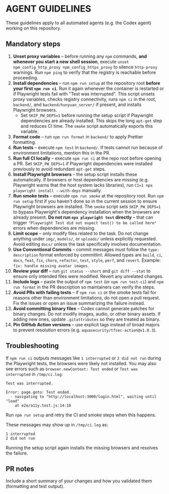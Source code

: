 # AGENT GUIDELINES

These guidelines apply to all automated agents (e.g. the Codex agent) working on this repository.

## Mandatory steps

1. **Unset proxy variables** – before running any `npm` commands, **and whenever you start a new shell session**, execute `unset npm_config_http_proxy npm_config_https_proxy` to silence `http-proxy` warnings.
   Run `npm ping` to verify that the registry is reachable before proceeding.
2. **Install dependencies** – run `npm run setup` at the repository root **before your first `npm run ci`**. Run it again whenever the container is restarted or if Playwright tests fail with "Test was interrupted". This script unsets proxy variables, checks registry connectivity, runs `npm ci` in the root, `backend/`, and `backend/hunyuan_server/` if present, and installs Playwright browsers.
   - Set `SKIP_PW_DEPS=1` before running the setup script if Playwright dependencies are already installed. This skips the long `apt-get` step and reduces CI time. The `smoke` script automatically exports this variable.
3. **Format code** – run `npm run format` in `backend/` to apply Prettier formatting.
4. **Run tests** – execute `npm test` in `backend/`. If tests cannot run because of environment limitations, mention this in the PR.
5. **Run full CI locally** – execute `npm run ci` at the repo root before opening a PR. Set `SKIP_PW_DEPS=1` if Playwright dependencies were installed previously to avoid redundant `apt-get` steps.
6. **Install Playwright browsers** – the setup script installs these automatically. If browsers or host dependencies are missing (e.g. Playwright warns that the host system lacks libraries), run `CI=1 npx playwright install --with-deps` manually.
7. **Run smoke tests** – execute `npm run smoke` at the repository root. Run `npm run setup` first if you haven't done so in the current session to ensure Playwright browsers are installed. The `smoke` script sets `SKIP_PW_DEPS=1` to bypass Playwright's dependency installation when the browsers are already present. **Do not run `npx playwright test` directly** – that can trigger `"Playwright Test did not expect test() to be called here"` errors when dependencies are missing.
8. **Limit scope** – only modify files related to the task. Do not change anything under `img/`, `models/`, or `uploads/` unless explicitly requested. Avoid editing `docs/` unless the task specifically involves documentation.
9. **Use Conventional Commits** – commit messages must follow the `type: description` format enforced by commitlint. Allowed types are `build`, `ci`, `docs`, `feat`, `fix`, `chore`, `refactor`, `test`, `style`, `perf`, and `revert`. Example: `fix: handle missing avatar images`.
10. **Review your diff** – run `git status --short` and `git diff --stat` to ensure only intended files were modified. Revert any unrelated changes.
11. **Include logs** – paste the output of `npm test` (or `npm run test-ci`) and `npm run format` in the PR description so maintainers can verify the steps.
12. **Avoid PRs with failing tests** – if `npm run ci` or the smoke tests fail for reasons other than environment limitations, do not open a pull request. Fix the issues or open an issue summarizing the failure instead.
13. **Avoid committing binary files** – Codex cannot generate patches for binary changes. Do not modify images, audio, or other binary assets. If adding new ones, update `.gitattributes` so they are treated as binary.
14. **Pin GitHub Action versions** – use explicit tags instead of broad majors to prevent resolution errors (e.g. `aquasecurity/tfsec-action@v1.0.3`).

## Troubleshooting

If `npm run ci` outputs messages like `1 interrupted` or `2 did not run` during the Playwright tests, the browsers were likely not installed. You may also see errors such as `browser.newContext: Test ended` or `Test was interrupted` in `/tmp/ci.log`:

```
Test was interrupted.

Error: page.goto: Test ended.
  - navigating to "http://localhost:3000/login.html", waiting until "load"
    at e2e/a11y.test.js:14:16
```

Run `npm run setup` and retry the CI and smoke steps when this happens.

These messages may show up in `/tmp/ci.log` as:

```
1 interrupted
2 did not run
```

Running the setup script again installs the missing browsers and resolves the failure.

## PR notes

Include a short summary of your changes and how you validated them (formatting and test output).
